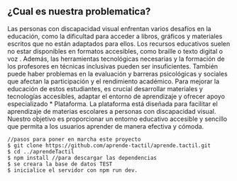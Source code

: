 ## ¿Cual es nuestra problematica?
Las personas con discapacidad visual enfrentan varios desafíos en la educación, como la dificultad para acceder a libros, gráficos y materiales escritos que no están adaptados para ellos. Los recursos educativos suelen no estar disponibles en formatos accesibles, como braille o texto digital o voz . Además, las herramientas tecnológicas necesarias y la formación de los profesores en técnicas inclusivas pueden ser insuficientes. También puede haber problemas en la evaluación y barreras psicológicas y sociales que afectan la participación y el rendimiento académico. Para mejorar la educación de estos estudiantes, es crucial desarrollar materiales y tecnologías accesibles, adaptar el entorno de aprendizaje y ofrecer apoyo especializado
*
Plataforma.
La plataforma está diseñada para facilitar el aprendizaje de materias escolares a personas con discapacidad visual. Nuestro objetivo es proporcionar un entorno educativo accesible y sencillo que permita a los usuarios aprender de manera efectiva y cómoda.

```
//pasos para poner en marcha este proyecto
$ git clone https://github.com/aprende-tactil/aprende.tactil.git
$ cd ../aprendeTactil
$ npm install //para descargar las dependencias
$ se creara la base de datos TEST 
$ inicialice el servidor con npm run dev.
